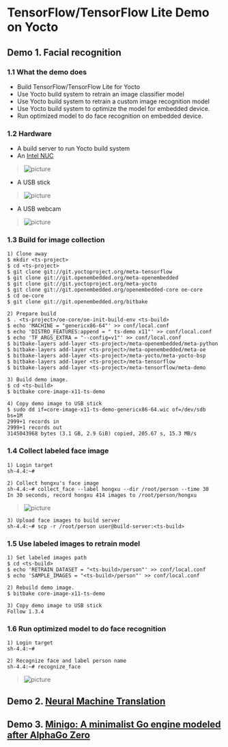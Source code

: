 # TensorFlow/TensorFlow Lite Demo on Yocto

## Demo 1. Facial recognition
### 1.1 What the demo does
* Build TensorFlow/TensorFlow Lite for Yocto
* Use Yocto build system to retrain an image classifier model
* Use Yocto build system to retrain a custom image recognition model
* Use Yocto build system to optimize the model for embedded device.
* Run optimized model to do face recognition on embedded device.

### 1.2 Hardware
* A build server to run Yocto build system
* An [Intel NUC](https://www.intel.com/content/www/us/en/products/boards-kits/nuc.html)

>![picture](https://github.com/Wind-River/meta-tensorflow/blob/master/meta-demo/files/nuc.jpg)

* A USB stick

>![picture](https://github.com/Wind-River/meta-tensorflow/blob/master/meta-demo/files/usb_stick.jpg)

* A USB webcam

>![picture](https://github.com/Wind-River/meta-tensorflow/blob/master/meta-demo/files/usb_webcam.jpg)

### 1.3 Build for image collection

```
1) Clone away
$ mkdir <ts-project>
$ cd <ts-project>
$ git clone git://git.yoctoproject.org/meta-tensorflow
$ git clone git://git.openembedded.org/meta-openembedded
$ git clone git://git.yoctoproject.org/meta-yocto
$ git clone git://git.openembedded.org/openembedded-core oe-core
$ cd oe-core
$ git clone git://git.openembedded.org/bitbake

2) Prepare build
$ . <ts-project>/oe-core/oe-init-build-env <ts-build>
$ echo 'MACHINE = "genericx86-64"' >> conf/local.conf
$ echo 'DISTRO_FEATURES:append = " ts-demo x11"' >> conf/local.conf
$ echo 'TF_ARGS_EXTRA = "--config=v1"' >> conf/local.conf
$ bitbake-layers add-layer <ts-project>/meta-openembedded/meta-python
$ bitbake-layers add-layer <ts-project>/meta-openembedded/meta-oe
$ bitbake-layers add-layer <ts-project>/meta-yocto/meta-yocto-bsp
$ bitbake-layers add-layer <ts-project>/meta-tensorflow
$ bitbake-layers add-layer <ts-project>/meta-tensorflow/meta-demo

3) Build demo image.
$ cd <ts-build>
$ bitbake core-image-x11-ts-demo

4) Copy demo image to USB stick
$ sudo dd if=core-image-x11-ts-demo-genericx86-64.wic of=/dev/sdb bs=1M
2999+1 records in
2999+1 records out
3145043968 bytes (3.1 GB, 2.9 GiB) copied, 205.67 s, 15.3 MB/s
```

### 1.4 Collect labeled face image
```
1) Login target
sh-4.4:~#

2) Collect hongxu's face image
sh-4.4:~# collect_face --label hongxu --dir /root/person --time 30
In 30 seconds, record hongxu 414 images to /root/person/hongxu
```
>![picture](https://github.com/Wind-River/meta-tensorflow/blob/master/meta-demo/files/label_hongxu.gif)
```
3) Upload face images to build server
sh-4.4:~# scp -r /root/person user@build-server:<ts-build>
```

### 1.5 Use labeled images to retrain model
```
1) Set labeled images path
$ cd <ts-build>
$ echo 'RETRAIN_DATASET = "<ts-build>/person"' >> conf/local.conf
$ echo 'SAMPLE_IMAGES = "<ts-build>/person"' >> conf/local.conf

2) Rebuild demo image.
$ bitbake core-image-x11-ts-demo

3) Copy demo image to USB stick
Follow 1.3.4
```

### 1.6 Run optimized model to do face recognition
```
1) Login target
sh-4.4:~#

2) Recognize face and label person name
sh-4.4:~# recognize_face
```
>![picture](https://github.com/Wind-River/meta-tensorflow/blob/master/meta-demo/files/tensorflow-demo.gif)

## Demo 2. [Neural Machine Translation](https://github.com/Wind-River/meta-tensorflow/blob/master/meta-demo/recipes-demo/nmt/README-nmt.md)

## Demo 3. [Minigo: A minimalist Go engine modeled after AlphaGo Zero](https://github.com/Wind-River/meta-tensorflow/blob/master/meta-demo/recipes-demo/minigo/README.md)
